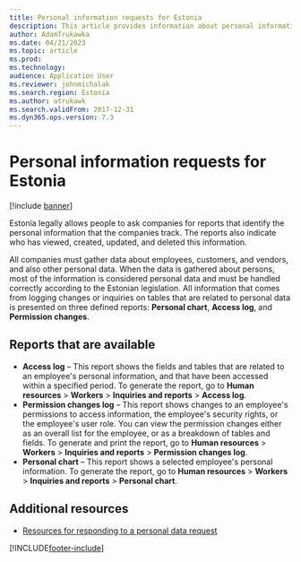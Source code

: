 ```yaml
---
title: Personal information requests for Estonia
description: This article provides information about personal information requests for Estonia.
author: AdamTrukawka
ms.date: 04/21/2023
ms.topic: article
ms.prod: 
ms.technology: 
audience: Application User
ms.reviewer: johnmichalak
ms.search.region: Estonia
ms.author: atrukawk
ms.search.validFrom: 2017-12-31
ms.dyn365.ops.version: 7.3
---
```


# Personal information requests for Estonia

[!include [banner](../../includes/banner.md)]

Estonia legally allows people to ask companies for reports that identify the personal information that the companies track. The reports also indicate who has viewed, created, updated, and deleted this information.

All companies must gather data about employees, customers, and vendors, and also other personal data. When the data is gathered about persons, most of the information is considered personal data and must be handled correctly according to the Estonian legislation. All information that comes from logging changes or inquiries on tables that are related to personal data is presented on three defined reports: **Personal chart**, **Access log**, and **Permission changes**.

## Reports that are available

- **Access log** – This report shows the fields and tables that are related to an employee's personal information, and that have been accessed within a specified period. To generate the report, go to **Human resources** \> **Workers** \> **Inquiries and reports** \> **Access log**.
- **Permission changes log** – This report shows changes to an employee's permissions to access information, the employee's security rights, or the employee's user role. You can view the permission changes either as an overall list for the employee, or as a breakdown of tables and fields. To generate and print the report, go to **Human resources** \> **Workers** \> **Inquiries and reports** \> **Permission changes log**.
- **Personal chart** – This report shows a selected employee's personal information. To generate the report, go to **Human resources** \> **Workers** \> **Inquiries and reports** \> **Personal chart**.

## Additional resources

- [Resources for responding to a personal data request](../../../fin-ops-core/dev-itpro/privacy/privacy-home-page.md)


[!INCLUDE[footer-include](../../../includes/footer-banner.md)]
